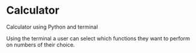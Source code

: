 # Calculator
Calculator using Python and terminal

Using the terminal a user can select which functions they want to perform on numbers of their choice.
